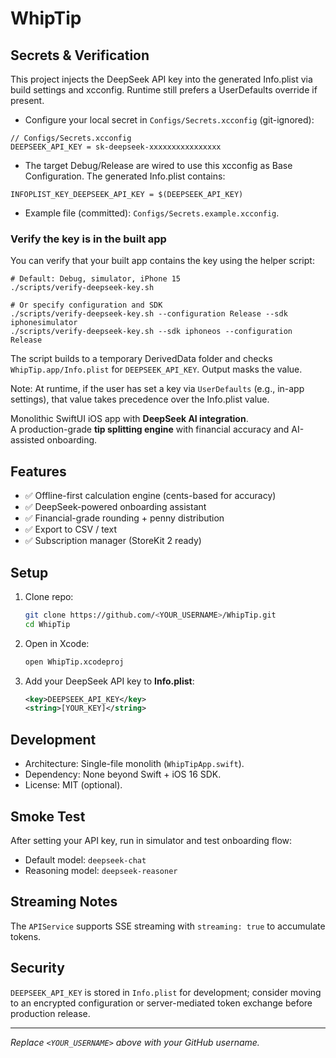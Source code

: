 # WhipTip

## Secrets & Verification

This project injects the DeepSeek API key into the generated Info.plist via build settings and xcconfig. Runtime still prefers a UserDefaults override if present.

- Configure your local secret in `Configs/Secrets.xcconfig` (git-ignored):

```
// Configs/Secrets.xcconfig
DEEPSEEK_API_KEY = sk-deepseek-xxxxxxxxxxxxxxxx
```

- The target Debug/Release are wired to use this xcconfig as Base Configuration. The generated Info.plist contains:

```
INFOPLIST_KEY_DEEPSEEK_API_KEY = $(DEEPSEEK_API_KEY)
```

- Example file (committed): `Configs/Secrets.example.xcconfig`.

### Verify the key is in the built app

You can verify that your built app contains the key using the helper script:

```
# Default: Debug, simulator, iPhone 15
./scripts/verify-deepseek-key.sh

# Or specify configuration and SDK
./scripts/verify-deepseek-key.sh --configuration Release --sdk iphonesimulator
./scripts/verify-deepseek-key.sh --sdk iphoneos --configuration Release
```

The script builds to a temporary DerivedData folder and checks `WhipTip.app/Info.plist` for `DEEPSEEK_API_KEY`. Output masks the value.

Note: At runtime, if the user has set a key via `UserDefaults` (e.g., in-app settings), that value takes precedence over the Info.plist value.

Monolithic SwiftUI iOS app with **DeepSeek AI integration**.  
A production-grade **tip splitting engine** with financial accuracy and AI-assisted onboarding.

## Features
- ✅ Offline-first calculation engine (cents-based for accuracy)
- ✅ DeepSeek-powered onboarding assistant
- ✅ Financial-grade rounding + penny distribution
- ✅ Export to CSV / text
- ✅ Subscription manager (StoreKit 2 ready)

## Setup
1. Clone repo:
   ```bash
   git clone https://github.com/<YOUR_USERNAME>/WhipTip.git
   cd WhipTip
   ```
2. Open in Xcode:
   ```bash
   open WhipTip.xcodeproj
   ```
3. Add your DeepSeek API key to **Info.plist**:
   ```xml
   <key>DEEPSEEK_API_KEY</key>
   <string>[YOUR_KEY]</string>
   ```

## Development
- Architecture: Single-file monolith (`WhipTipApp.swift`).
- Dependency: None beyond Swift + iOS 16 SDK.
- License: MIT (optional).

## Smoke Test
After setting your API key, run in simulator and test onboarding flow:
- Default model: `deepseek-chat`
- Reasoning model: `deepseek-reasoner`

## Streaming Notes
The `APIService` supports SSE streaming with `streaming: true` to accumulate tokens.

## Security
`DEEPSEEK_API_KEY` is stored in `Info.plist` for development; consider moving to an encrypted configuration or server-mediated token exchange before production release.

---

_Replace `<YOUR_USERNAME>` above with your GitHub username._
